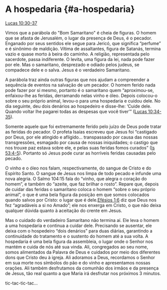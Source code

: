 # **A hospedaria** {#a-hospedaria}

[Lucas 10:30-37](http://bibliaonline.com.br/acf/lc/10/30-37)

Vimos que a parábola do &quot;Bom Samaritano&quot; é cheia de figuras. O homem que se afasta de Jerusalém, o lugar da presença de Deus, é o pecador. Enganado por seus sentidos ele segue para Jericó, que significa “perfume” e é sinônimo de maldição. Vítima de assaltantes, figura de Satanás, termina vazio e quase morto à beira do caminho. A religião, representada pelo sacerdote, passa indiferente. O levita, uma figura da lei, nada pode fazer por ele. Mas o samaritano, desprezado e odiado pelos judeus, se compadece dele e o salva. Jesus é o verdadeiro Samaritano.

A parábola traz ainda outras figuras que nos ajudam a compreender a sequência de eventos na salvação de um pecador. O homem ferido nada pode fazer por si mesmo, portanto é o samaritano quem “aproximou-se, enfaixou-lhe as feridas, derramando nelas vinho e óleo. Depois colocou-o sobre o seu próprio animal, levou-o para uma hospedaria e cuidou dele. No dia seguinte, deu dois denários ao hospedeiro e disse-lhe: ‘Cuide dele. Quando voltar lhe pagarei todas as despesas que você tiver’” ([Lucas 10:34-35](http://bibliaonline.com.br/acf/lc/10/34-35)).

Somente aquele que foi extremamente ferido pelo juízo de Deus pode tratar as feridas do pecador. O profeta Isaías escreveu que Jesus foi “castigado por Deus, por ele atingido e afligido... transpassado por causa das nossas transgressões, esmagado por causa de nossas iniquidades; o castigo que nos trouxe paz estava sobre ele, e pelas suas feridas fomos curados” ([Is 53:4-5](http://bibliaonline.com.br/acf/is/53/4-5)). Portanto só Jesus pode curar as horríveis feridas causadas pelo pecado.

O vinho e o óleo nos falam, respectivamente, do sangue de Cristo e do Espírito Santo. O sangue de Jesus nos limpa de todo pecado e infunde uma nova alegria. O Salmo 104:15 fala do “vinho, que alegra o coração do homem”, e também do “azeite, que faz brilhar o rosto”. Repare que, depois de cuidar das feridas o samaritano coloca o homem “sobre o seu próprio animal”, o que é uma bela figura da posição em que somos colocados quando salvos por Cristo: o lugar que é dele.[Efésios 1:6](http://bibliaonline.com.br/acf/ef/1/6) diz que Deus nos fez “agradáveis a si no Amado”; ele nos enxerga em Cristo, o que não deixa qualquer dúvida quanto à aceitação do crente em Jesus.

Mas o cuidado do verdadeiro Samaritano não termina aí. Ele leva o homem a uma hospedaria e continua a cuidar dele. Precisando se ausentar, ele deixa com o hospedeiro “dois denários” para duas diárias, garantindo a continuidade do tratamento e o sustento do homem até a sua volta. A hospedaria é uma bela figura da assembleia, o lugar onde o Senhor nos mantém e cuida de nós até sua vinda. Ali, congregados ao seu nome, somos alimentados da Palavra de Deus e cuidados por meio dos diferentes dons que Cristo deu à igreja. Ali adoramos a Deus, recordamos o Senhor em sua morte nos símbolos do pão e do vinho e apresentamos nossas orações. Ali também desfrutamos da comunhão dos irmãos e da presença de Jesus, tão real quanto a que Maria irá desfrutar nos próximos 3 minutos.

tic-tac-tic-tac...